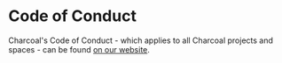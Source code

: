 # Code of Conduct

Charcoal's Code of Conduct - which applies to all Charcoal projects and spaces - can be found [on our website](https://charcoal-se.org/smokey/Code-of-Conduct).
